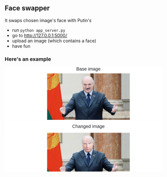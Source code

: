 ## Face swapper 


It swaps chosen image's face with Putin's
 - run `python app_server.py`
 - go to http://127.0.0.1:5000/
 - upload an image (which contains a face)
 - have fun
 
### Here's an example

![image_description)](example.png)